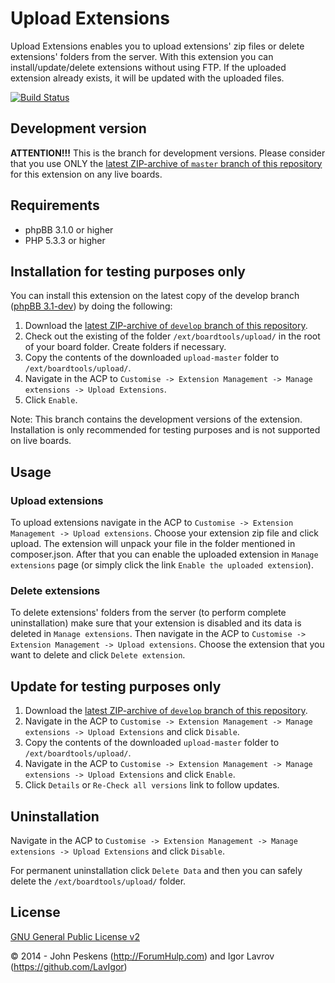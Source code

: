 Upload Extensions
=================
Upload Extensions enables you to upload extensions' zip files or delete extensions' folders from the server.
With this extension you can install/update/delete extensions without using FTP. If the uploaded extension already exists, it will be updated with the uploaded files.

[![Build Status](https://travis-ci.org/BoardTools/upload.svg?branch=develop)](https://travis-ci.org/BoardTools/upload)

## Development version
**ATTENTION!!!**
This is the branch for development versions. Please consider that you use ONLY the [latest ZIP-archive of `master` branch of this repository](https://github.com/BoardTools/upload/archive/master.zip) for this extension on any live boards.

## Requirements
* phpBB 3.1.0 or higher
* PHP 5.3.3 or higher

## Installation for testing purposes only
You can install this extension on the latest copy of the develop branch ([phpBB 3.1-dev](https://github.com/phpbb/phpbb3)) by doing the following:

1. Download the [latest ZIP-archive of `develop` branch of this repository](https://github.com/BoardTools/upload/archive/develop.zip).
2. Check out the existing of the folder `/ext/boardtools/upload/` in the root of your board folder. Create folders if necessary.
3. Copy the contents of the downloaded `upload-master` folder to `/ext/boardtools/upload/`.
4. Navigate in the ACP to `Customise -> Extension Management -> Manage extensions -> Upload Extensions`.
5. Click `Enable`.

Note: This branch contains the development versions of the extension. Installation is only recommended for testing purposes and is not supported on live boards.

## Usage
### Upload extensions
To upload extensions navigate in the ACP to `Customise -> Extension Management -> Upload extensions`.
Choose your extension zip file and click upload. The extension will unpack your file in the folder mentioned in composer.json. After that you can enable the uploaded extension in `Manage extensions` page (or simply click the link `Enable the uploaded extension`).

### Delete extensions
To delete extensions' folders from the server (to perform complete uninstallation) make sure that your extension is disabled and its data is deleted in `Manage extensions`.
Then navigate in the ACP to `Customise -> Extension Management -> Upload extensions`.
Choose the extension that you want to delete and click `Delete extension`.

## Update for testing purposes only
1. Download the [latest ZIP-archive of `develop` branch of this repository](https://github.com/BoardTools/upload/archive/develop.zip).
2. Navigate in the ACP to `Customise -> Extension Management -> Manage extensions -> Upload Extensions` and click `Disable`.
3. Copy the contents of the downloaded `upload-master` folder to `/ext/boardtools/upload/`.
4. Navigate in the ACP to `Customise -> Extension Management -> Manage extensions -> Upload Extensions` and click `Enable`.
5. Click `Details` or `Re-Check all versions` link to follow updates.

## Uninstallation
Navigate in the ACP to `Customise -> Extension Management -> Manage extensions -> Upload Extensions` and click `Disable`.

For permanent uninstallation click `Delete Data` and then you can safely delete the `/ext/boardtools/upload/` folder.

## License
[GNU General Public License v2](http://opensource.org/licenses/GPL-2.0)

© 2014 - John Peskens (http://ForumHulp.com) and Igor Lavrov (https://github.com/LavIgor)